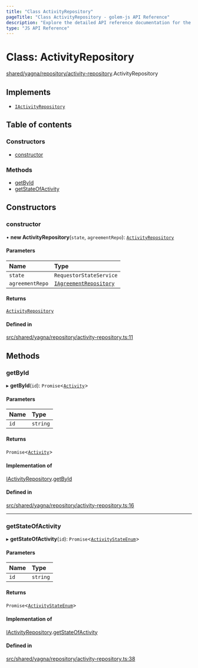 ```yaml
---
title: "Class ActivityRepository"
pageTitle: "Class ActivityRepository - golem-js API Reference"
description: "Explore the detailed API reference documentation for the Class ActivityRepository within the golem-js SDK for the Golem Network."
type: "JS API Reference"
---
```

# Class: ActivityRepository

[shared/yagna/repository/activity-repository](../modules/shared_yagna_repository_activity_repository).ActivityRepository

## Implements

- [`IActivityRepository`](../interfaces/activity_activity.IActivityRepository)

## Table of contents

### Constructors

- [constructor](shared_yagna_repository_activity_repository.ActivityRepository#constructor)

### Methods

- [getById](shared_yagna_repository_activity_repository.ActivityRepository#getbyid)
- [getStateOfActivity](shared_yagna_repository_activity_repository.ActivityRepository#getstateofactivity)

## Constructors

### constructor

• **new ActivityRepository**(`state`, `agreementRepo`): [`ActivityRepository`](shared_yagna_repository_activity_repository.ActivityRepository)

#### Parameters

| Name | Type |
| :------ | :------ |
| `state` | `RequestorStateService` |
| `agreementRepo` | [`IAgreementRepository`](../interfaces/market_agreement_agreement.IAgreementRepository) |

#### Returns

[`ActivityRepository`](shared_yagna_repository_activity_repository.ActivityRepository)

#### Defined in

[src/shared/yagna/repository/activity-repository.ts:11](https://github.com/golemfactory/golem-js/blob/ed1cf1df/src/shared/yagna/repository/activity-repository.ts#L11)

## Methods

### getById

▸ **getById**(`id`): `Promise`\<[`Activity`](activity_activity.Activity)\>

#### Parameters

| Name | Type |
| :------ | :------ |
| `id` | `string` |

#### Returns

`Promise`\<[`Activity`](activity_activity.Activity)\>

#### Implementation of

[IActivityRepository](../interfaces/activity_activity.IActivityRepository).[getById](../interfaces/activity_activity.IActivityRepository#getbyid)

#### Defined in

[src/shared/yagna/repository/activity-repository.ts:16](https://github.com/golemfactory/golem-js/blob/ed1cf1df/src/shared/yagna/repository/activity-repository.ts#L16)

___

### getStateOfActivity

▸ **getStateOfActivity**(`id`): `Promise`\<[`ActivityStateEnum`](../enums/activity_activity.ActivityStateEnum)\>

#### Parameters

| Name | Type |
| :------ | :------ |
| `id` | `string` |

#### Returns

`Promise`\<[`ActivityStateEnum`](../enums/activity_activity.ActivityStateEnum)\>

#### Implementation of

[IActivityRepository](../interfaces/activity_activity.IActivityRepository).[getStateOfActivity](../interfaces/activity_activity.IActivityRepository#getstateofactivity)

#### Defined in

[src/shared/yagna/repository/activity-repository.ts:38](https://github.com/golemfactory/golem-js/blob/ed1cf1df/src/shared/yagna/repository/activity-repository.ts#L38)
